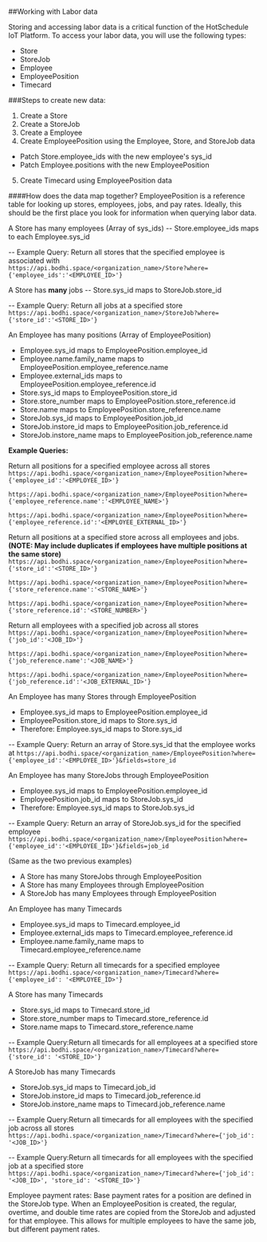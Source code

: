 ##Working with Labor data

Storing and accessing labor data is a critical function of the HotSchedule IoT Platform. To access your labor data, you will use the following types:  

* Store  
* StoreJob  
* Employee  
* EmployeePosition  
* Timecard  


###Steps to create new data:
1. Create a Store  
2. Create a StoreJob  
3. Create a Employee  
4. Create EmployeePosition using the Employee, Store, and StoreJob data  
  * Patch Store.employee_ids with the new employee's sys_id  
  * Patch Employee.positions with the new EmployeePosition  
5. Create Timecard using EmployeePosition data  

####How does the data map together?
EmployeePosition is a reference table for looking up stores, employees, jobs, and pay rates.  Ideally, this should be the first place you look for information when querying labor data.

A Store has many employees (Array of sys_ids)
-- Store.employee_ids maps to each Employee.sys_id

-- Example Query: Return all stores that the specified employee is associated with  
`https://api.bodhi.space/<organization_name>/Store?where={'employee_ids':'<EMPLOYEE_ID>'}`

A Store has **many** jobs
--  Store.sys_id maps to StoreJob.store_id

-- Example Query: Return all jobs at a specified store  
`https://api.bodhi.space/<organization_name>/StoreJob?where={'store_id':'<STORE_ID>'}`  

An Employee has many positions (Array of EmployeePosition)
  
* Employee.sys_id maps to EmployeePosition.employee_id  
* Employee.name.family_name maps to EmployeePosition.employee_reference.name  
* Employee.external_ids maps to EmployeePosition.employee_reference.id  
* Store.sys_id maps to EmployeePosition.store_id  
* Store.store_number maps to EmployeePosition.store_reference.id  
* Store.name maps to EmployeePosition.store_reference.name  
* StoreJob.sys_id maps to EmployeePosition.job_id  
* StoreJob.instore_id maps to EmployeePosition.job_reference.id  
* StoreJob.instore_name maps to EmployeePosition.job_reference.name  

**Example Queries:**  

Return all positions for a specified employee across all stores  
`https://api.bodhi.space/<organization_name>/EmployeePosition?where={'employee_id':'<EMPLOYEE_ID>'}`  

`https://api.bodhi.space/<organization_name>/EmployeePosition?where={'employee_reference.name':'<EMPLOYEE_NAME>'}`  

`https://api.bodhi.space/<organization_name>/EmployeePosition?where={'employee_reference.id':'<EMPLOYEE_EXTERNAL_ID>'}`  

Return all positions at a specified store across all employees and jobs.  
**(NOTE: May include duplicates if employees have multiple positions at the same store)**  
`https://api.bodhi.space/<organization_name>/EmployeePosition?where={'store_id':'<STORE_ID>'}`  

`https://api.bodhi.space/<organization_name>/EmployeePosition?where={'store_reference.name':'<STORE_NAME>'}`  

`https://api.bodhi.space/<organization_name>/EmployeePosition?where={'store_reference.id':'<STORE_NUMBER>'}`  

Return all employees with a specified job across all stores
`https://api.bodhi.space/<organization_name>/EmployeePosition?where={'job_id':'<JOB_ID>'}`  

`https://api.bodhi.space/<organization_name>/EmployeePosition?where={'job_reference.name':'<JOB_NAME>'}`  

`https://api.bodhi.space/<organization_name>/EmployeePosition?where={'job_reference.id':'<JOB_EXTERNAL_ID>'}`  

An Employee has many Stores through EmployeePosition

* Employee.sys_id maps to EmployeePosition.employee_id
* EmployeePosition.store_id maps to Store.sys_id
* Therefore: Employee.sys_id maps to Store.sys_id

-- Example Query: Return an array of Store.sys_id that the employee works at
`https://api.bodhi.space/<organization_name>/EmployeePosition?where={'employee_id':'<EMPLOYEE_ID>'}&fields=store_id`

An Employee has many StoreJobs through EmployeePosition

* Employee.sys_id maps to EmployeePosition.employee_id
* EmployeePosition.job_id maps to StoreJob.sys_id
* Therefore: Employee.sys_id maps to StoreJob.sys_id

-- Example Query: Return an array of StoreJob.sys_id for the specified employee  
`https://api.bodhi.space/<organization_name>/EmployeePosition?where={'employee_id':'<EMPLOYEE_ID>'}&fields=job_id`

(Same as the two previous examples)  

* A Store has many StoreJobs through EmployeePosition
* A Store has many Employees through EmployeePosition
* A StoreJob has many Employees through EmployeePosition

An Employee has many Timecards
* Employee.sys_id maps to Timecard.employee_id
* Employee.external_ids maps to Timecard.employee_reference.id
* Employee.name.family_name maps to Timecard.employee_reference.name

-- Example Query: Return all timecards for a specified employee  
`https://api.bodhi.space/<organization_name>/Timecard?where={'employee_id': '<EMPLOYEE_ID>'}`

A Store has many Timecards

* Store.sys_id maps to Timecard.store_id
* Store.store_number maps to Timecard.store_reference.id
* Store.name maps to Timecard.store_reference.name

-- Example Query:Return all timecards for all employees at a specified store  
`https://api.bodhi.space/<organization_name>/Timecard?where={'store_id': '<STORE_ID>'}`


A StoreJob has many Timecards

* StoreJob.sys_id maps to Timecard.job_id
* StoreJob.instore_id maps to Timecard.job_reference.id
* StoreJob.instore_name maps to Timecard.job_reference.name

-- Example Query:Return all timecards for all employees with the specified job across all stores  
`https://api.bodhi.space/<organization_name>/Timecard?where={'job_id': '<JOB_ID>'}`  

-- Example Query:Return all timecards for all employees with the specified job at a specified store  
`https://api.bodhi.space/<organization_name>/Timecard?where={'job_id': '<JOB_ID>', 'store_id': '<STORE_ID>'}`  


Employee payment rates:
Base payment rates for a position are defined in the StoreJob type.  When an EmployeePosition is created, the regular, overtime, and double time rates are copied from the StoreJob and adjusted for that employee.  This allows for multiple employees to have the same job, but different payment rates.


